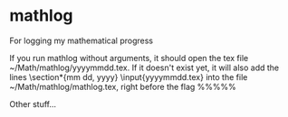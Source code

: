 mathlog
=======

For logging my mathematical progress

If you run mathlog without arguments, it should open the tex file ~/Math/mathlog/yyyymmdd.tex. If it doesn't exist yet, it will also add the lines
\section*{mm dd, yyyy} 
\input{yyyymmdd.tex}
into the file ~/Math/mathlog/mathlog.tex, right before the flag %%%%%

Other stuff...
